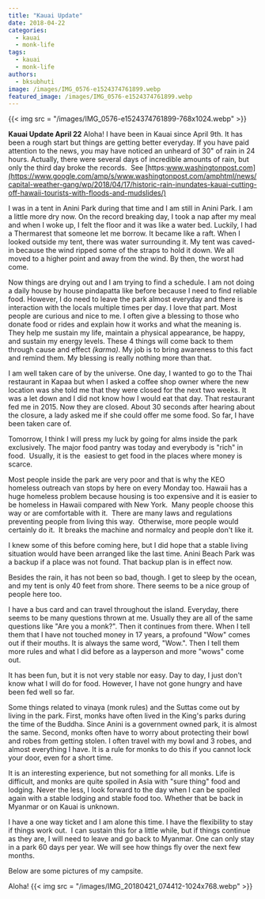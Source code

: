 ```yaml
---
title: "Kauai Update"
date: 2018-04-22
categories: 
  - kauai
  - monk-life
tags: 
  - kauai
  - monk-life
authors: 
  - bksubhuti
image: /images/IMG_0576-e1524374761899.webp
featured_image: /images/IMG_0576-e1524374761899.webp
---
```


{{< img src = "/images/IMG_0576-e1524374761899-768x1024.webp" >}}

**Kauai Update April 22** Aloha! I have been in Kauai since April 9th. It has been a rough start but things are getting better everyday. If you have paid attention to the news, you may have noticed an unheard of 30" of rain in 24 hours. Actually, there were several days of incredible amounts of rain, but only the third day broke the records.  See [https:www.washingtonpost.com](https://www.google.com/amp/s/www.washingtonpost.com/amphtml/news/capital-weather-gang/wp/2018/04/17/historic-rain-inundates-kauai-cutting-off-hawaii-tourists-with-floods-and-mudslides/)

I was in a tent in Anini Park during that time and I am still in Anini Park. I am a little more dry now. On the record breaking day, I took a nap after my meal and when I woke up, I felt the floor and it was like a water bed. Luckily, I had a Thermarest that someone let me borrow. It became like a raft. When I looked outside my tent, there was water surrounding it. My tent was caved-in because the wind ripped some of the straps to hold it down. We all moved to a higher point and away from the wind. By then, the worst had come.

Now things are drying out and I am trying to find a schedule. I am not doing a daily house by house pindapatta like before because I need to find reliable food. However, I do need to leave the park almost everyday and there is interaction with the locals multiple times per day. I love that part. Most people are curious and nice to me. I often give a blessing to those who donate food or rides and explain how it works and what the meaning is. They help me sustain my life, maintain a physical appearance, be happy, and sustain my energy levels. These 4 things will come back to them through cause and effect _(karma)_. My job is to bring awareness to this fact and remind them. My blessing is really nothing more than that.

I am well taken care of by the universe. One day, I wanted to go to the Thai restaurant in Kapaa but when I asked a coffee shop owner where the new location was she told me that they were closed for the next two weeks. It was a let down and I did not know how I would eat that day. That restaurant fed me in 2015. Now they are closed. About 30 seconds after hearing about the closure, a lady asked me if she could offer me some food. So far, I have been taken care of.

Tomorrow, I think I will press my luck by going for alms inside the park exclusively. The major food pantry was today and everybody is "rich" in food.  Usually, it is the  easiest to get food in the places where money is scarce.

Most people inside the park are very poor and that is why the KEO homeless outreach van stops by here on every Monday too. Hawaii has a huge homeless problem because housing is too expensive and it is easier to be homeless in Hawaii compared with New York.  Many people choose this way or are comfortable with it.  There are many laws and regulations preventing people from living this way.  Otherwise, more people would certainly do it.  It breaks the machine and normalcy and people don't like it.

I knew some of this before coming here, but I did hope that a stable living situation would have been arranged like the last time. Anini Beach Park was a backup if a place was not found. That backup plan is in effect now.

Besides the rain, it has not been so bad, though. I get to sleep by the ocean, and my tent is only 40 feet from shore. There seems to be a nice group of people here too.

I have a bus card and can travel throughout the island. Everyday, there seems to be many questions thrown at me. Usually they are all of the same questions like "Are you a monk?". Then it continues from there. When I tell them that I have not touched money in 17 years, a profound "Wow" comes out if their mouths. It is always the same word, "Wow.". Then I tell them more rules and what I did before as a layperson and more "wows" come out.

It has been fun, but it is not very stable nor easy. Day to day, I just don't know what I will do for food. However, I have not gone hungry and have been fed well so far.

Some things related to vinaya (monk rules) and the Suttas come out by living in the park. First, monks have often lived in the King's parks during the time of the Buddha. Since Anini is a government owned park, it is almost the same. Second, monks often have to worry about protecting their bowl and robes from getting stolen. I often travel with my bowl and 3 robes, and almost everything I have. It is a rule for monks to do this if you cannot lock your door, even for a short time.

It is an interesting experience, but not something for all monks. Life is difficult, and monks are quite spoiled in Asia with "sure thing" food and lodging. Never the less, I look forward to the day when I can be spoiled again with a stable lodging and stable food too. Whether that be back in Myanmar or on Kauai is unknown.

I have a one way ticket and I am alone this time. I have the flexibility to stay if things work out.  I can sustain this for a little while, but if things continue as they are, I will need to leave and go back to Myanmar. One can only stay in a park 60 days per year. We will see how things fly over the next few months.

Below are some pictures of my campsite.

Aloha! {{< img src = "/images/IMG_20180421_074412-1024x768.webp" >}}
